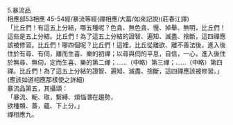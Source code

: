 5.暴流品  
相應部53相應 45-54經/暴流等經(禪相應/大篇/如來記說)(莊春江譯)  
「比丘們！有這五上分結，哪五種呢？色貪、無色貪、慢、掉舉、無明，比丘們！這些是五上分結。比丘們！為了這五上分結的證智、遍知、滅盡、捨斷，這四禪應該被修習。比丘們！哪四個呢？比丘們！這裡，比丘從離欲、離不善法後，進入後住於有尋、有伺，離而生喜、樂的初禪；以尋與伺的平息，自信，一心，進入後住於無尋、無伺，定而生喜、樂的第二禪；……（中略）第三禪；……（中略）第四禪。比丘們！為了這五上分結的證智、遍知、滅盡、捨斷，這四禪應該被修習。」(應該如道相應那樣使之詳細)  
暴流品第五，其攝頌：  
「暴流、軛、取，繫縛、煩惱潛在趨勢，  
欲種類、蓋，蘊、下上分。」  
禪相應九。  
  
  
